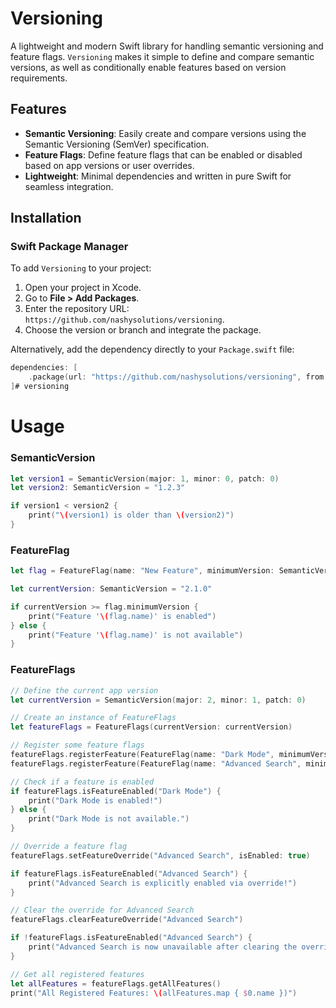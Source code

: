 # Versioning

A lightweight and modern Swift library for handling semantic versioning and feature flags. `Versioning` makes it simple to define and compare semantic versions, as well as conditionally enable features based on version requirements.

## Features

- **Semantic Versioning**: Easily create and compare versions using the Semantic Versioning (SemVer) specification.
- **Feature Flags**: Define feature flags that can be enabled or disabled based on app versions or user overrides.
- **Lightweight**: Minimal dependencies and written in pure Swift for seamless integration.

## Installation

### Swift Package Manager

To add `Versioning` to your project:

1. Open your project in Xcode.
2. Go to **File > Add Packages**.
3. Enter the repository URL: `https://github.com/nashysolutions/versioning`.
4. Choose the version or branch and integrate the package.

Alternatively, add the dependency directly to your `Package.swift` file:

```swift
dependencies: [
    .package(url: "https://github.com/nashysolutions/versioning", from: "1.0.0")
]# versioning
```

# Usage

### SemanticVersion

```swift
let version1 = SemanticVersion(major: 1, minor: 0, patch: 0)
let version2: SemanticVersion = "1.2.3"

if version1 < version2 {
    print("\(version1) is older than \(version2)")
}
```

### FeatureFlag

```swift
let flag = FeatureFlag(name: "New Feature", minimumVersion: SemanticVersion(major: 2, minor: 0))

let currentVersion: SemanticVersion = "2.1.0"

if currentVersion >= flag.minimumVersion {
    print("Feature '\(flag.name)' is enabled")
} else {
    print("Feature '\(flag.name)' is not available")
}
```

### FeatureFlags

```swift
// Define the current app version
let currentVersion = SemanticVersion(major: 2, minor: 1, patch: 0)

// Create an instance of FeatureFlags
let featureFlags = FeatureFlags(currentVersion: currentVersion)

// Register some feature flags
featureFlags.registerFeature(FeatureFlag(name: "Dark Mode", minimumVersion: SemanticVersion(major: 2, minor: 0)))
featureFlags.registerFeature(FeatureFlag(name: "Advanced Search", minimumVersion: SemanticVersion(major: 3, minor: 0)))

// Check if a feature is enabled
if featureFlags.isFeatureEnabled("Dark Mode") {
    print("Dark Mode is enabled!")
} else {
    print("Dark Mode is not available.")
}

// Override a feature flag
featureFlags.setFeatureOverride("Advanced Search", isEnabled: true)

if featureFlags.isFeatureEnabled("Advanced Search") {
    print("Advanced Search is explicitly enabled via override!")
}

// Clear the override for Advanced Search
featureFlags.clearFeatureOverride("Advanced Search")

if !featureFlags.isFeatureEnabled("Advanced Search") {
    print("Advanced Search is now unavailable after clearing the override.")
}

// Get all registered features
let allFeatures = featureFlags.getAllFeatures()
print("All Registered Features: \(allFeatures.map { $0.name })")
```
